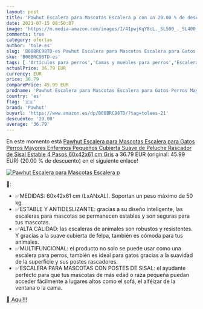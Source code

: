 ```yaml
---
layout: post
title: 'Pawhut Escalera para Mascotas Escalera p con un 20.00 % de descuento'
date: 2021-07-15 08:50:07
image: 'https://m.media-amazon.com/images/I/41pwjKqY8cL._SL500_._SL400_.jpg'
comments: true
category: ofertas
author: 'tole.es'
slug: 'B08BRC98TD-es Pawhut Escalera para Mascotas Escalera para Gatos Perros...'
sku: 'B08BRC98TD-es'
tags: [ 'Artículos para perros','Camas y muebles para perros','Escaleras y escalones para perros','Productos para mascotas','pawhut','peluche', ]
actualPrice: 36.79 EUR
currency: EUR
price: 36.79
comparePrice: 45.99 EUR
prodname: 'Pawhut Escalera para Mascotas Escalera para Gatos Perros Mayores Enfermos Pequeños Cubierta Suave de Peluche Rascador de Sisal Estable 4 Pasos 60x42x61 cm Gris'
country: 'es'
flag: '🇪🇸'
brand: 'Pawhut'
buyurl: 'https://www.amazon.es/dp/B08BRC98TD/?tag=tolees-21'
descuento: '20.00'
average: '36.79'
---
```


En este momento está [Pawhut Escalera para Mascotas Escalera para Gatos Perros Mayores Enfermos Pequeños Cubierta Suave de Peluche Rascador de Sisal Estable 4 Pasos 60x42x61 cm Gris](https://www.amazon.es/dp/B08BRC98TD/?tag=tolees-21) a 36.79 EUR (original: 45.99 EUR) (20.00 %  de descuento) en el siguiente enlace!

[![Pawhut Escalera para Mascotas Escalera p](https://m.media-amazon.com/images/I/41pwjKqY8cL._SL500_._SL400_.jpg)](https://www.amazon.es/dp/B08BRC98TD/?tag=tolees-21)

🔎:

- ✅MEDIDAS: 60x42x61 cm (LxANxAL). Soportan un peso máximo de 50 kg.
- ✅ESTABLE Y ANTIDESLIZANTE: gracias a su diseño inteligente, las escaleras para mascotas se permanecen estables y son seguras para tus mascotas.
- ✅ALTA CALIDAD: las escaleras de animales son robustos y resistentes. Y gracias a la suave cubierta de felpa, también es cómoda para tus animales.
- ✅MULTIFUNCIONAL: el producto no solo se puede usar como una escalera para perros, también es ideal para gatos gracias a la suavidad de la superficie y sus postes rascadores.
- ✅ESCALERA PARA MASCOTAS CON POSTES DE SISAL: el ayudante perfecto para que tus mascotas de más edad o raza pequeña puedan acceder fácilmente a lugares altos como el sofá, el alféizar de la ventana o la cama.

[🛒 Aquí!!!](https://www.amazon.es/dp/B08BRC98TD/?tag=tolees-21)
